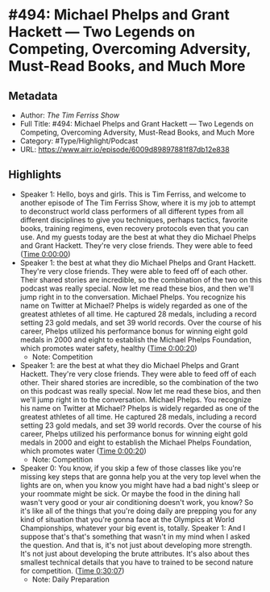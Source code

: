 # \#494: Michael Phelps and Grant Hackett — Two Legends on Competing, Overcoming Adversity, Must-Read Books, and Much More

## Metadata

* Author: *The Tim Ferriss Show*
* Full Title: #494: Michael Phelps and Grant Hackett — Two Legends on Competing, Overcoming Adversity, Must-Read Books, and Much More
* Category: #Type/Highlight/Podcast
* URL: https://www.airr.io/episode/6009d89897881f87db12e838

## Highlights

* Speaker 1: Hello, boys and girls. This is Tim Ferriss, and welcome to another episode of The Tim Ferriss Show, where it is my job to attempt to deconstruct world class performers of all different types from all different disciplines to give you techniques, perhaps tactics, favorite books, training regimens, even recovery protocols even that you can use. And my guests today are the best at what they dio Michael Phelps and Grant Hackett. They're very close friends. They were able to feed ([Time 0:00:00](https://www.airr.io/quote/600fbbf2be596551aedab446))
* Speaker 1: the best at what they dio Michael Phelps and Grant Hackett. They're very close friends. They were able to feed off of each other. Their shared stories are incredible, so the combination of the two on this podcast was really special. Now let me read these bios, and then we'll jump right in to the conversation. Michael Phelps. You recognize his name on Twitter at Michael? Phelps is widely regarded as one of the greatest athletes of all time. He captured 28 medals, including a record setting 23 gold medals, and set 39 world records. Over the course of his career, Phelps utilized his performance bonus for winning eight gold medals in 2000 and eight to establish the Michael Phelps Foundation, which promotes water safety, healthy ([Time 0:00:20](https://www.airr.io/quote/600db0a0753aea756b1d53f4))
  * Note: Competition
* Speaker 1: are the best at what they dio Michael Phelps and Grant Hackett. They're very close friends. They were able to feed off of each other. Their shared stories are incredible, so the combination of the two on this podcast was really special. Now let me read these bios, and then we'll jump right in to the conversation. Michael Phelps. You recognize his name on Twitter at Michael? Phelps is widely regarded as one of the greatest athletes of all time. He captured 28 medals, including a record setting 23 gold medals, and set 39 world records. Over the course of his career, Phelps utilized his performance bonus for winning eight gold medals in 2000 and eight to establish the Michael Phelps Foundation, which promotes water ([Time 0:00:20](https://www.airr.io/quote/600fcfeabe5965242adab5f0))
  * Note: Competition
* Speaker 0: You know, if you skip a few of those classes like you're missing key steps that are gonna help you at the very top level when the lights are on, when you know you might have had a bad night's sleep or your roommate might be sick. Or maybe the food in the dining hall wasn't very good or your air conditioning doesn't work, you know? So it's like all of the things that you're doing daily are prepping you for any kind of situation that you're gonna face at the Olympics at World Championships, whatever your big event is, totally. 
  Speaker 1: And I suppose that's that's something that wasn't in my mind when I asked the question. And that is, it's not just about developing more strength. It's not just about developing the brute attributes. It's also about thes smallest technical details that you have to trained to be second nature for competition. ([Time 0:30:07](https://www.airr.io/quote/60123f58c9f3ab58a5f39cf5))
  * Note: Daily Preparation
